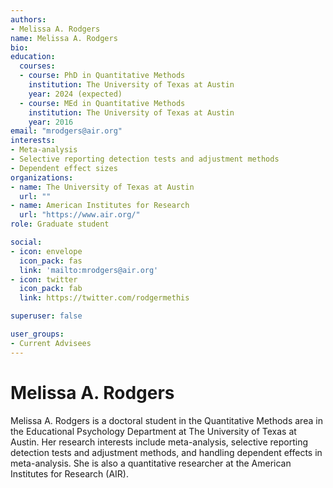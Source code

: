 ```yaml
---
authors:
- Melissa A. Rodgers
name: Melissa A. Rodgers
bio: 
education:
  courses:
  - course: PhD in Quantitative Methods
    institution: The University of Texas at Austin
    year: 2024 (expected)
  - course: MEd in Quantitative Methods
    institution: The University of Texas at Austin
    year: 2016
email: "mrodgers@air.org"
interests:
- Meta-analysis
- Selective reporting detection tests and adjustment methods
- Dependent effect sizes
organizations:
- name: The University of Texas at Austin
  url: ""
- name: American Institutes for Research
  url: "https://www.air.org/"
role: Graduate student

social:
- icon: envelope
  icon_pack: fas
  link: 'mailto:mrodgers@air.org'
- icon: twitter
  icon_pack: fab
  link: https://twitter.com/rodgermethis

superuser: false

user_groups:
- Current Advisees
---
```


# Melissa A. Rodgers

Melissa A. Rodgers is a doctoral student in the Quantitative Methods area in the Educational Psychology Department at The University of Texas at Austin. Her research interests include meta-analysis, selective reporting detection tests and adjustment methods, and handling dependent effects in meta-analysis. She is also a quantitative researcher at the American Institutes for Research (AIR).